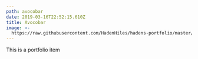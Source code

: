 ```yaml
---
path: avocobar
date: 2019-03-16T22:52:15.610Z
title: Avocobar
image: >-
  https://raw.githubusercontent.com/HadenHiles/hadens-portfolio/master/static/assets/avocobar.png
---
```

This is a portfolio item
